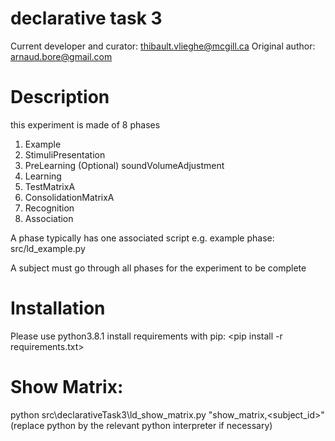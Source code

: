 # declarative task 3
Current developer and curator: thibault.vlieghe@mcgill.ca
Original author: arnaud.bore@gmail.com

# Description
this experiment is made of 8 phases
1. Example
2. StimuliPresentation
3. PreLearning
(Optional) soundVolumeAdjustment
4. Learning
5. TestMatrixA
6. ConsolidationMatrixA
7. Recognition
8. Association

A phase typically has one associated script
e.g. example phase: src/ld_example.py

A subject must go through all phases for the experiment to be complete

# Installation
Please use  python3.8.1
install requirements with pip: <pip install -r requirements.txt>

# Show Matrix:
python src\declarativeTask3\ld_show_matrix.py "show_matrix,<subject_id>"
(replace python by the relevant python interpreter if necessary)
